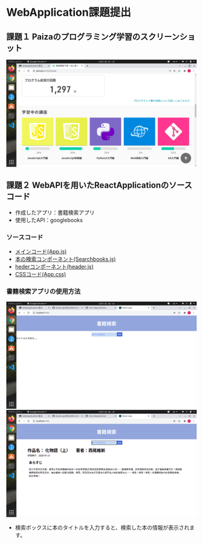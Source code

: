# WebApplication課題提出

## 課題１  Paizaのプログラミング学習のスクリーンショット
![スクリーンショット](./public/p1.png)

## 課題２  WebAPIを用いたReactApplicationのソースコード
* 作成したアプリ：書籍検索アプリ
* 使用したAPI：googlebooks

### ソースコード
* [メインコード(App.js)](./src/App.js)
* [本の検索コンポーネント(Searchbooks.js)](./src/Searchbooks.js)
* [hederコンポーネント(header.js)](./src/header.js)
* [CSSコード(App.css)](./src/App.css)

###  書籍検索アプリの使用方法
![実際のアプリ画面](./public/p2.png)
![検索した後の画面](./public/p3.png)
* 検索ボックスに本のタイトルを入力すると、検索した本の情報が表示されます。
